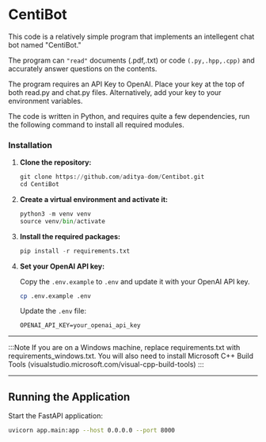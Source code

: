 # CentiBot
 This code is a relatively simple program that implements an intellegent chat bot named "CentiBot."

 The program can `"read"` documents (.pdf,.txt) or code `(.py,.hpp,.cpp)` and accurately answer questions on the contents.

 The program requires an API Key to OpenAI. Place your key at the top of both read.py and chat.py files. Alternatively, add your key to your environment variables.
 
 The code is written in Python, and requires quite a few dependencies, run the following command to install all required modules.

### Installation

1. **Clone the repository:**

    ```python
    git clone https://github.com/aditya-dom/Centibot.git
    cd CentiBot
    ```

2. **Create a virtual environment and activate it:**

    ```python
    python3 -m venv venv
    source venv/bin/activate
    ```

3. **Install the required packages:**

    ```python
    pip install -r requirements.txt
    ```

4. **Set your OpenAI API key:**

    Copy the `.env.example` to `.env` and update it with your OpenAI API key.

    ```bash
    cp .env.example .env
    ```

    Update the `.env` file:

    ```env
    OPENAI_API_KEY=your_openai_api_key
    ```
***
:::Note
If you are on a Windows machine, replace requirements.txt with requirements_windows.txt. You will also need to install Microsoft C++ Build Tools (visualstudio.microsoft.com/visual-cpp-build-tools)
:::
***

## Running the Application

Start the FastAPI application:

```bash
uvicorn app.main:app --host 0.0.0.0 --port 8000
```